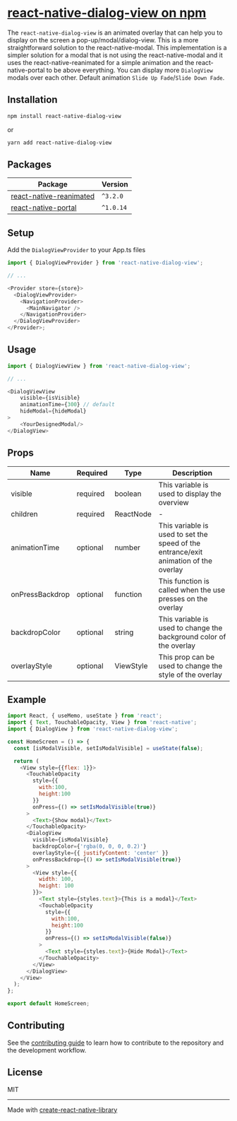 # [react-native-dialog-view on npm](https://www.npmjs.com/package/react-native-dialog-view)

The `react-native-dialog-view` is an animated overlay that can help you to display on the screen a pop-up/modal/dialog-view.
This is a more straightforward solution to the react-native-modal. This implementation is a simpler solution for a modal that is not using the react-native-modal and it uses the react-native-reanimated for a simple animation and the react-native-portal to be above everything.
You can display more `DialogView` modals over each other.
Default animation `Slide Up Fade`/`Slide Down Fade`.

## Installation

```sh
npm install react-native-dialog-view
```

or

```sh
yarn add react-native-dialog-view
```

## Packages

| Package                                                                                | Version   |
| -------------------------------------------------------------------------------------- | --------- |
| [react-native-reanimated](https://github.com/software-mansion/react-native-reanimated) | `^3.2.0`  |
| [react-native-portal](https://github.com/gorhom/react-native-portal)                   | `^1.0.14` |

## Setup

Add the `DialogViewProvider` to your App.ts files

```js
import { DialogViewProvider } from 'react-native-dialog-view';

// ...

<Provider store={store}>
  <DialogViewProvider>
    <NavigationProvider>
      <MainNavigator />
    </NavigationProvider>
  </DialogViewProvider>
</Provider>;
```

## Usage

```js
import { DialogViewView } from 'react-native-dialog-view';

// ...

<DialogViewView
    visible={isVisible}
    animationTime={300} // default
    hideModal={hideModal}
>
    <YourDesignedModal/>
</DialogView>
```

## Props

| Name            | Required | Type      | Description                                                                          |
| --------------- | -------- | --------- | ------------------------------------------------------------------------------------ |
| visible         | required | boolean   | This variable is used to display the overview                                        |
| children        | required | ReactNode | -                                                                                    |
| animationTime   | optional | number    | This variable is used to set the speed of the entrance/exit animation of the overlay |
| onPressBackdrop | optional | function  | This function is called when the use presses on the overlay                          |
| backdropColor   | optional | string    | This variable is used to change the background color of the overlay                  |
| overlayStyle    | optional | ViewStyle | This prop can be used to change the style of the overlay                             |

## Example

```js
import React, { useMemo, useState } from 'react';
import { Text, TouchableOpacity, View } from 'react-native';
import { DialogView } from 'react-native-dialog-view';

const HomeScreen = () => {
  const [isModalVisible, setIsModalVisible] = useState(false);

  return (
    <View style={{flex: 1}}>
      <TouchableOpacity
        style={{
          with:100,
          height:100
        }}
        onPress={() => setIsModalVisible(true)}
      >
        <Text>{Show modal}</Text>
      </TouchableOpacity>
      <DialogView
        visible={isModalVisible}
        backdropColor={'rgba(0, 0, 0, 0.2)'}
        overlayStyle={{ justifyContent: 'center' }}
        onPressBackdrop={() => setIsModalVisible(true)}
      >
        <View style={{
          width: 100,
          height: 100
        }}>
          <Text style={styles.text}>{This is a modal}</Text>
          <TouchableOpacity
            style={{
              with:100,
              height:100
            }}
            onPress={() => setIsModalVisible(false)}
          >
            <Text style={styles.text}>{Hide Modal}</Text>
          </TouchableOpacity>
        </View>
      </DialogView>
    </View>
  );
};

export default HomeScreen;
```

## Contributing

See the [contributing guide](CONTRIBUTING.md) to learn how to contribute to the repository and the development workflow.

## License

MIT

---

Made with [create-react-native-library](https://github.com/callstack/react-native-builder-bob)
